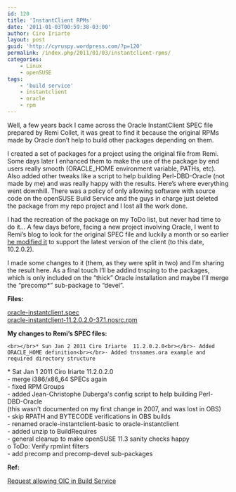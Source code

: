 ```yaml
---
id: 120
title: 'InstantClient RPMs'
date: '2011-01-03T00:59:38-03:00'
author: Ciro Iriarte
layout: post
guid: 'http://cyruspy.wordpress.com/?p=120'
permalink: /index.php/2011/01/03/instantclient-rpms/
categories:
    - Linux
    - openSUSE
tags:
    - 'build service'
    - instantclient
    - oracle
    - rpm
---
```


Well, a few years back I came across the Oracle InstantClient SPEC file prepared by Remi Collet, it was great to find it because the original RPMs made by Oracle don’t help to build other packages depending on them.

I created a set of packages for a project using the original file from Remi. Some days later I enhanced them to make the use of the package by end users really smooth (ORACLE\_HOME environment variable, PATHs, etc). Also added other tweaks like a script to help building Perl-DBD-Oracle (not made by me) and was really happy with the results. Here’s where everything went downhill. There was a policy of only allowing software with source code on the openSUSE Build Service and the guys in charge just deleted the package from my repo project and I lost all the work done.

I had the recreation of the package on my ToDo list, but never had time to do it… A few days before, facing a new project involving Oracle, I went to Remi’s blog to look for the original SPEC file and luckily a month or so earlier [he modified it](http://blog.famillecollet.com/post/2010/11/12/RPM-Oracle-Instant-Client-11.2-en) to support the latest version of the client (to this date, 10.2.0.2).

I made some changes to it (them, as they were split in two) and I’m sharing the result here. As a final touch I’ll be addind tnsping to the packages, which is only included on the “thick” Oracle installation and maybe I’ll merge the “precomp\*” sub-package to “devel”.

**Files:**

[oracle-instantclient.spec](http://track.itsolutions.com.py/pub/oracle/oracle-instantclient.spec)  
[oracle-instantclient-11.2.0.2.0-37.1.nosrc.rpm](http://track.itsolutions.com.py/pub/oracle/oracle-instantclient.spec)

**My changes to Remi’s SPEC files:**

`<br></br>* Sun Jan 2 2011 Ciro Iriarte  11.2.0.2.0<br></br>- Added ORACLE_HOME definition<br></br>- Added tnsnames.ora example and required directory structure`

\* Sat Jan 1 2011 Ciro Iriarte 11.2.0.2.0  
\- merge i386/x86\_64 SPECs again  
\- fixed RPM Groups  
\- added Jean-Christophe Duberga's config script to help building Perl-DBD-Oracle  
 (this wasn't documented on my first change in 2007, and was lost in OBS)  
\- skip RPATH and BYTECODE verifications in OBS builds  
\- renamed oracle-instantclient-basic to oracle-instantclient  
\- added unzip to BuildRequires  
\- general cleanup to make openSUSE 11.3 sanity checks happy  
 o ToDo: Verify rpmlint filters  
\- add precomp and precomp-devel sub-packages

**Ref:**

 [Request allowing OIC in Build Service](https://features.opensuse.org/308967)